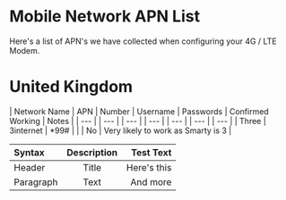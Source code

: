 # Mobile Network APN List

Here's a list of APN's we have collected when configuring your 4G / LTE Modem.



# United Kingdom

| Network Name | APN | Number | Username | Passwords | Confirmed Working | Notes |
| --- | | --- | | --- | | --- | | --- | | --- | | --- |
| Three | 3internet | *99# |  |  | No | Very likely to work as Smarty is 3 |

| Syntax      | Description | Test Text     |
| :---        |    :----:   |          ---: |
| Header      | Title       | Here's this   |
| Paragraph   | Text        | And more      |
